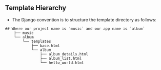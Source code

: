 ## Template Hierarchy

* The Django convention is to structure the template directory as follows:  

```
## Where our project name is `music` and our app name is `album`
    ├── music
    └── album
        └── templates
            ├── base.html
            └── album
                ├── album_details.html
                ├── album_list.html  
                └── hello_world.html
   
```

